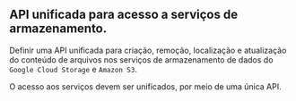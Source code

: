 ## API unificada para acesso a serviços de armazenamento.

Definir uma API unificada para criação, remoção, localização e atualização do conteúdo de arquivos nos serviços de armazenamento de dados do `Google Cloud Storage` e `Amazon S3`.

O acesso aos serviços devem ser unificados, por meio de uma única API. 